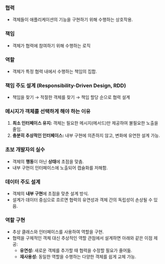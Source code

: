 ### **협력**

- 객체들이 애플리케이션의 기능을 구현하기 위해 수행하는 상호작용.

###  **책임**

- 객체가 협력에 참여하기 위해 수행하는 로직

###  **역할**

- 객체가 특정 협력 내에서 수행하는 책임의 집합.

###  **책임 주도 설계 (Responsibility-Driven Design, RDD)**

- 책임을 찾기 → 적절한 객체를 찾기 → 책임 할당 순으로 협력 설계

###  **메시지가 객체를 선택하게 해야 하는 이유**

1. **최소 인터페이스 유지:** 객체는 필요한 메시지(메서드)만 제공하여 불필요한 노출을 줄임.
2. **충분히 추상적인 인터페이스:** 내부 구현에 의존하지 않고, 변화에 유연한 설계 가능.

###  **초보 개발자의 실수**

- 객체의 **행동**이 아닌 **상태**에 초점을 맞춤.
- 내부 구현이 인터페이스에 노출되어 캡슐화를 저해함.
    
    

###  **데이터 주도 설계**

- 객체의 **내부 구현**에 초점을 맞춘 설계 방식.
- 설계가 데이터 중심으로 흐르면 협력의 유연성과 객체 간의 독립성이 손상될 수 있음.
    
    

###  **역할 구현**

- 추상 클래스와 인터페이스를 사용하여 역할을 구현.
- 협력을 구체적인 객체 대신 추상적인 역할 관점에서 설계하면 아래와 같은 이점 제공:
    - **유연성:** 새로운 객체를 추가할 때 협력을 수정할 필요가 줄어듦.
    - **재사용성:** 동일한 역할을 수행하는 다양한 객체를 쉽게 교체 가능.